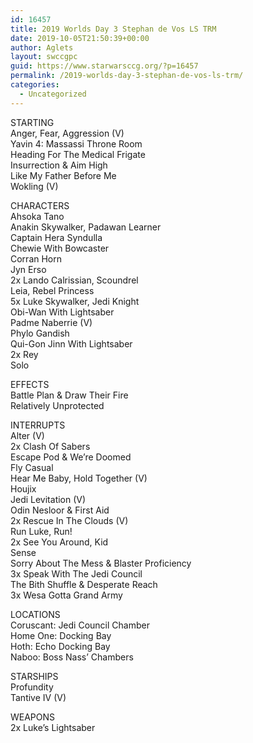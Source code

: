 ```yaml
---
id: 16457
title: 2019 Worlds Day 3 Stephan de Vos LS TRM
date: 2019-10-05T21:50:39+00:00
author: Aglets
layout: swccgpc
guid: https://www.starwarsccg.org/?p=16457
permalink: /2019-worlds-day-3-stephan-de-vos-ls-trm/
categories:
  - Uncategorized
---
```

STARTING  
Anger, Fear, Aggression (V)  
Yavin 4: Massassi Throne Room  
Heading For The Medical Frigate  
Insurrection & Aim High  
Like My Father Before Me  
Wokling (V)

CHARACTERS  
Ahsoka Tano  
Anakin Skywalker, Padawan Learner  
Captain Hera Syndulla  
Chewie With Bowcaster  
Corran Horn  
Jyn Erso  
2x Lando Calrissian, Scoundrel  
Leia, Rebel Princess  
5x Luke Skywalker, Jedi Knight  
Obi-Wan With Lightsaber  
Padme Naberrie (V)  
Phylo Gandish  
Qui-Gon Jinn With Lightsaber  
2x Rey  
Solo

EFFECTS  
Battle Plan & Draw Their Fire  
Relatively Unprotected

INTERRUPTS  
Alter (V)  
2x Clash Of Sabers  
Escape Pod & We&#8217;re Doomed  
Fly Casual  
Hear Me Baby, Hold Together (V)  
Houjix  
Jedi Levitation (V)  
Odin Nesloor & First Aid  
2x Rescue In The Clouds (V)  
Run Luke, Run!  
2x See You Around, Kid  
Sense  
Sorry About The Mess & Blaster Proficiency  
3x Speak With The Jedi Council  
The Bith Shuffle & Desperate Reach  
3x Wesa Gotta Grand Army

LOCATIONS  
Coruscant: Jedi Council Chamber  
Home One: Docking Bay  
Hoth: Echo Docking Bay  
Naboo: Boss Nass&#8217; Chambers

STARSHIPS  
Profundity  
Tantive IV (V)

WEAPONS  
2x Luke&#8217;s Lightsaber
